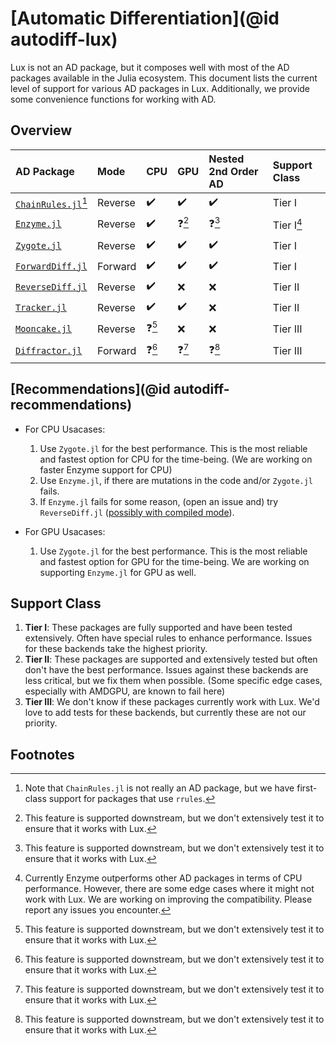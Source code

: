 # [Automatic Differentiation](@id autodiff-lux)

Lux is not an AD package, but it composes well with most of the AD packages available in the
Julia ecosystem. This document lists the current level of support for various AD packages in
Lux. Additionally, we provide some convenience functions for working with AD.

## Overview

| AD Package                                                         | Mode    | CPU    | GPU    | Nested 2nd Order AD | Support Class |
| :----------------------------------------------------------------- | :------ | :----- | :----- | :------------------ | :------------ |
| [`ChainRules.jl`](https://github.com/JuliaDiff/ChainRules.jl)[^cr] | Reverse | ✔️     | ✔️     | ✔️                  | Tier I        |
| [`Enzyme.jl`](https://github.com/EnzymeAD/Enzyme.jl)               | Reverse | ✔️     | ❓[^q] | ❓[^q]              | Tier I[^e]    |
| [`Zygote.jl`](https://github.com/FluxML/Zygote.jl)                 | Reverse | ✔️     | ✔️     | ✔️                  | Tier I        |
| [`ForwardDiff.jl`](https://github.com/JuliaDiff/ForwardDiff.jl)    | Forward | ✔️     | ✔️     | ✔️                  | Tier I        |
| [`ReverseDiff.jl`](https://github.com/JuliaDiff/ReverseDiff.jl)    | Reverse | ✔️     | ❌     | ❌                  | Tier II       |
| [`Tracker.jl`](https://github.com/FluxML/Tracker.jl)               | Reverse | ✔️     | ✔️     | ❌                  | Tier II       |
| [`Mooncake.jl`](https://github.com/compintell/Mooncake.jl)         | Reverse | ❓[^q] | ❌     | ❌                  | Tier III      |
| [`Diffractor.jl`](https://github.com/JuliaDiff/Diffractor.jl)      | Forward | ❓[^q] | ❓[^q] | ❓[^q]              | Tier III      |

[^e]: Currently Enzyme outperforms other AD packages in terms of CPU performance. However,
      there are some edge cases where it might not work with Lux. We are working on
      improving the compatibility. Please report any issues you encounter.

[^q]: This feature is supported downstream, but we don't extensively test it to ensure
      that it works with Lux.

[^cr]: Note that `ChainRules.jl` is not really an AD package, but we have first-class
       support for packages that use `rrules`.

## [Recommendations](@id autodiff-recommendations)

  * For CPU Usacases:

    1. Use `Zygote.jl` for the best performance. This is the most reliable and fastest
       option for CPU for the time-being. (We are working on faster Enzyme support for CPU)
    2. Use `Enzyme.jl`, if there are mutations in the code and/or `Zygote.jl` fails.
    3. If `Enzyme.jl` fails for some reason, (open an issue and) try
       `ReverseDiff.jl` ([possibly with compiled mode](https://juliadiff.org/ReverseDiff.jl/dev/api/#ReverseDiff.compile)).

  * For GPU Usacases:

    1. Use `Zygote.jl` for the best performance. This is the most reliable and fastest
       option for GPU for the time-being. We are working on supporting `Enzyme.jl` for
       GPU as well.

## Support Class

  1. **Tier I**: These packages are fully supported and have been tested extensively. Often
     have special rules to enhance performance. Issues for these backends take the highest
     priority.
  2. **Tier II**: These packages are supported and extensively tested but often don't have
     the best performance. Issues against these backends are less critical, but we fix them
     when possible. (Some specific edge cases, especially with AMDGPU, are known to fail
     here)
  3. **Tier III**: We don't know if these packages currently work with Lux. We'd love to
     add tests for these backends, but currently these are not our priority.

## Footnotes
